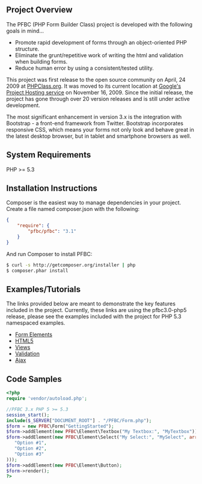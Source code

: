 ## Project Overview

The PFBC (PHP Form Builder Class) project is developed with the following goals in mind...

* Promote rapid development of forms through an object-oriented PHP structure.
* Eliminate the grunt/repetitive work of writing the html and validation when building forms.
* Reduce human error by using a consistent/tested utility.

This project was first release to the open source community on April, 24 2009 at [PHPClass.org](http://www.phpclasses.org/package/5350-PHP-Generate-HTML-and-Javascript-for-displaying-forms.html). It was moved to its current location at [Google's Project Hosting service](http://code.google.com/p/php-form-builder-class) on November 16, 2009. Since the initial release, the project has gone through over 20 version releases and is still under active development.

The most significant enhancement in version 3.x is the integration with Bootstrap - a front-end framework from Twitter. Bootstrap incorporates responsive CSS, which means your forms not only look and behave great in the latest desktop browser, but in tablet and smartphone browsers as well.

## System Requirements

PHP >= 5.3

## Installation Instructions

Composer is the easiest way to manage dependencies in your project. Create a file named composer.json with the following:

```json
{
    "require": {
        "pfbc/pfbc": "3.1"
    }
}
```

And run Composer to install PFBC:

```bash
$ curl -s http://getcomposer.org/installer | php
$ composer.phar install
```

## Examples/Tutorials

The links provided below are meant to demonstrate the key features included in the project. Currently, these links are using the pfbc3.0-php5 release, please see the examples included with the project for PHP 5.3 namespaced examples.

* [Form Elements](http://www.imavex.com/pfbc3.x-php5/examples/form-elements.php)
* [HTML5](http://www.imavex.com/pfbc3.x-php5/examples/html5.php)
* [Views](http://www.imavex.com/pfbc3.x-php5/examples/views.php)
* [Validation](http://www.imavex.com/pfbc3.x-php5/examples/validation.php)
* [Ajax](http://www.imavex.com/pfbc2.x-php5/examples/ajax.php)

## Code Samples

```php
<?php
require 'vendor/autoload.php';

//PFBC 3.x PHP 5 >= 5.3
session_start();
include($_SERVER["DOCUMENT_ROOT"] . "/PFBC/Form.php");
$form = new PFBC\Form("GettingStarted");
$form->addElement(new PFBC\Element\Textbox("My Textbox:", "MyTextbox"));
$form->addElement(new PFBC\Element\Select("My Select:", "MySelect", array(
   "Option #1",
   "Option #2",
   "Option #3"
)));
$form->addElement(new PFBC\Element\Button);
$form->render();
?>
```

